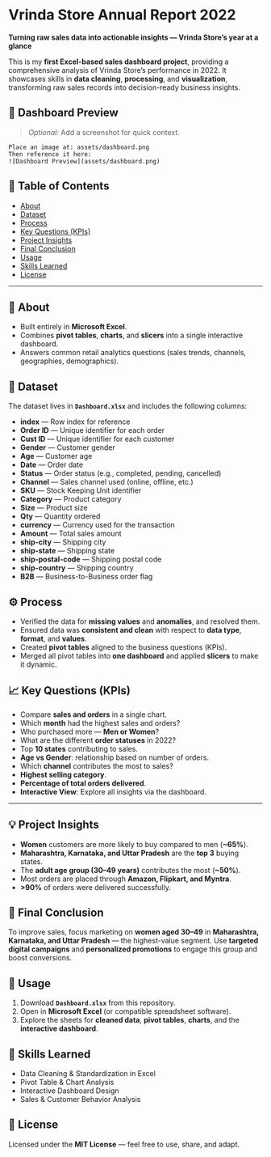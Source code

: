 # Vrinda Store Annual Report 2022
**Turning raw sales data into actionable insights — Vrinda Store’s year at a glance**

This is my **first Excel-based sales dashboard project**, providing a comprehensive analysis of Vrinda Store’s performance in 2022. It showcases skills in **data cleaning**, **processing**, and **visualization**, transforming raw sales records into decision-ready business insights.



## 📸 Dashboard Preview
> _Optional:_ Add a screenshot for quick context.
```
Place an image at: assets/dashboard.png
Then reference it here:
![Dashboard Preview](assets/dashboard.png)
```



## 🧭 Table of Contents
- [About](#-about)
- [Dataset](#-dataset)
- [Process](#-process)
- [Key Questions (KPIs)](#-key-questions-kpis)
- [Project Insights](#-project-insights)
- [Final Conclusion](#-final-conclusion)
- [Usage](#-usage)
- [Skills Learned](#-skills-learned)
- [License](#-license)

---

## 📝 About
- Built entirely in **Microsoft Excel**.
- Combines **pivot tables**, **charts**, and **slicers** into a single interactive dashboard.
- Answers common retail analytics questions (sales trends, channels, geographies, demographics).



## 📂 Dataset
The dataset lives in **`Dashboard.xlsx`** and includes the following columns:

- **index** — Row index for reference  
- **Order ID** — Unique identifier for each order  
- **Cust ID** — Unique identifier for each customer  
- **Gender** — Customer gender  
- **Age** — Customer age  
- **Date** — Order date  
- **Status** — Order status (e.g., completed, pending, cancelled)  
- **Channel** — Sales channel used (online, offline, etc.)  
- **SKU** — Stock Keeping Unit identifier  
- **Category** — Product category  
- **Size** — Product size  
- **Qty** — Quantity ordered  
- **currency** — Currency used for the transaction  
- **Amount** — Total sales amount  
- **ship-city** — Shipping city  
- **ship-state** — Shipping state  
- **ship-postal-code** — Shipping postal code  
- **ship-country** — Shipping country  
- **B2B** — Business-to-Business order flag  



## ⚙️ Process
- Verified the data for **missing values** and **anomalies**, and resolved them.
- Ensured data was **consistent and clean** with respect to **data type**, **format**, and **values**.
- Created **pivot tables** aligned to the business questions (KPIs).
- Merged all pivot tables into **one dashboard** and applied **slicers** to make it dynamic.



## 📈 Key Questions (KPIs)
- Compare **sales and orders** in a single chart.  
- Which **month** had the highest sales and orders?  
- Who purchased more — **Men or Women**?  
- What are the different **order statuses** in 2022?  
- Top **10 states** contributing to sales.  
- **Age vs Gender**: relationship based on number of orders.  
- Which **channel** contributes the most to sales?  
- **Highest selling category**.  
- **Percentage of total orders delivered**.  
- **Interactive View**: Explore all insights via the dashboard.

---

## 💡 Project Insights
- **Women** customers are more likely to buy compared to men (**~65%**).  
- **Maharashtra, Karnataka, and Uttar Pradesh** are the **top 3** buying states.  
- The **adult age group (30–49 years)** contributes the most (**~50%**).  
- Most orders are placed through **Amazon, Flipkart, and Myntra**.  
- **>90%** of orders were delivered successfully.



## 🏁 Final Conclusion
To improve sales, focus marketing on **women aged 30–49** in **Maharashtra, Karnataka, and Uttar Pradesh** — the highest-value segment. Use **targeted digital campaigns** and **personalized promotions** to engage this group and boost conversions.



## 🚀 Usage
1. Download **`Dashboard.xlsx`** from this repository.  
2. Open in **Microsoft Excel** (or compatible spreadsheet software).  
3. Explore the sheets for **cleaned data**, **pivot tables**, **charts**, and the **interactive dashboard**.



## 🧠 Skills Learned
- Data Cleaning & Standardization in Excel  
- Pivot Table & Chart Analysis  
- Interactive Dashboard Design  
- Sales & Customer Behavior Analysis



## 📜 License
Licensed under the **MIT License** — feel free to use, share, and adapt.
